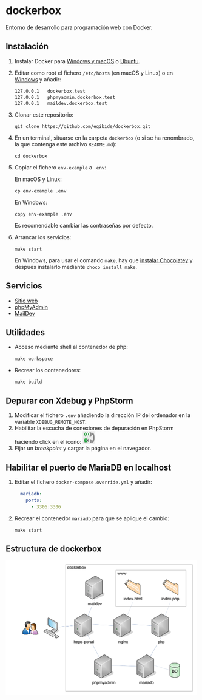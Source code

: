 # dockerbox

Entorno de desarrollo para programación web con Docker.

## Instalación

1. Instalar Docker para [Windows y macOS](https://www.docker.com/products/docker-desktop) o [Ubuntu](https://docs.docker.com/install/linux/docker-ce/ubuntu/).
2. Editar como root el fichero `/etc/hosts` (en macOS y Linux) o en [Windows](https://www.adslzone.net/esenciales/windows-10/editar-archivo-host/) y añadir:

	```
	127.0.0.1	dockerbox.test
	127.0.0.1	phpmyadmin.dockerbox.test
	127.0.0.1	maildev.dockerbox.test
	```

3. Clonar este repositorio:

	```
	git clone https://github.com/egibide/dockerbox.git
	```

4. En un terminal, situarse en la carpeta `dockerbox` (o si se ha renombrado, la que contenga este archivo `README.md`):

	```
	cd dockerbox
	```

5. Copiar el fichero `env-example` a `.env`:

	En macOS y Linux:
	
	```
	cp env-example .env
	```
	
	En Windows:
	
	```
	copy env-example .env
	```

	Es recomendable cambiar las contraseñas por defecto.

6. Arrancar los servicios:

	```
	make start
	```

	En Windows, para usar el comando `make`, hay que [instalar Chocolatey](https://chocolatey.org/install) y después instalarlo mediante `choco install make`. 
	
## Servicios

- [Sitio web](https://dockerbox.test)
- [phpMyAdmin](https://phpmyadmin.dockerbox.test)
- [MailDev](https://maildev.dockerbox.test)

## Utilidades

- Acceso mediante shell al contenedor de php: 

	```
	make workspace
	```

- Recrear los contenedores:

	```
	make build
	```

## Depurar con Xdebug y PhpStorm

1. Modificar el fichero `.env` añadiendo la dirección IP del ordenador en la variable `XDEBUG_REMOTE_HOST`.
2. Habilitar la escucha de conexiones de depuración en PhpStorm haciendo click en el icono: ![Icono de escucha de conexión de Xdebug](docs/debug_listener.png)
3. Fijar un _breakpoint_ y cargar la página en el navegador.

## Habilitar el puerto de MariaDB en localhost

1. Editar el fichero `docker-compose.override.yml` y añadir:

	```yml
	  mariadb:
	    ports:
	      - 3306:3306
	```

2. Recrear el contenedor `mariadb` para que se aplique el cambio:

	```
	make start
	```

## Estructura de dockerbox

![Diagrama de contenedores de dockerbox](docs/diagrama.png)
